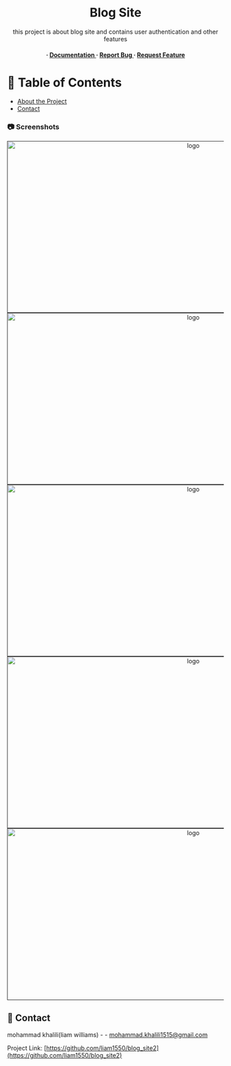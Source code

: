 <div align='center'>

<h1>Blog Site</h1>
<p>this project is about blog site and contains user authentication and other features</p>

<h4> <span> · </span> <a href="https://github.com/liam1550/blog_site2/blob/master/README.md"> Documentation </a> <span> · </span> <a href="https://github.com/liam1550/blog_site2/issues"> Report Bug </a> <span> · </span> <a href="https://github.com/liam1550/blog_site2/issues"> Request Feature </a> </h4>


</div>

# :notebook_with_decorative_cover: Table of Contents

- [About the Project](#star2-about-the-project)
- [Contact](#handshake-contact)


### :camera: Screenshots
<div align="center"> <a href=""><img src=https://github.com/liam1550/blog_site2/blob/main/img%20project/1.png alt="logo" width=850 height=400 /></a>
<a href=""><img src=https://github.com/liam1550/blog_site2/blob/main/img%20project/2.png alt="logo" width=850 height=400 /></a>
  <a href=""><img src=https://github.com/liam1550/blog_site2/blob/main/img%20project/3.png alt="logo" width=850 height=400 /></a>
<a href=""><img src=https://github.com/liam1550/blog_site2/blob/main/img%20project/4.png alt="logo" width=850 height=400 /></a>
  <a href=""><img <a href=""><img src=https://github.com/liam1550/blog_site2/blob/main/img%20project/5.png alt="logo" width=850 height=400 /></a>
</div>


## :handshake: Contact

mohammad khalili(liam williams) - - mohammad.khalili1515@gmail.com

Project Link: [https://github.com/liam1550/blog_site2](https://github.com/liam1550/blog_site2)
